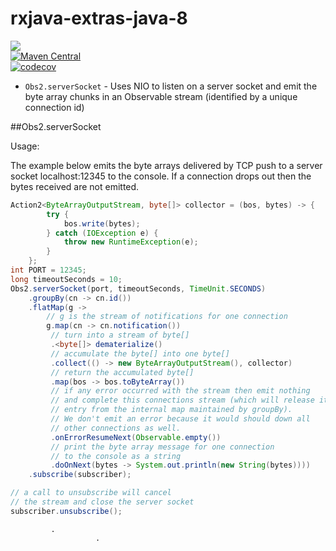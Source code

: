 # rxjava-extras-java-8

<a href="https://travis-ci.org/davidmoten/rxjava-extras-java-8"><img src="https://travis-ci.org/davidmoten/rxjava-extras-java-8.svg"/></a><br/>
[![Maven Central](https://maven-badges.herokuapp.com/maven-central/com.github.davidmoten/rxjava-extras-java-8/badge.svg?style=flat)](https://maven-badges.herokuapp.com/maven-central/com.github.davidmoten/rxjava-extras-java-8)<br/>
[![codecov](https://codecov.io/gh/davidmoten/rxjava-extras/branch/master/graph/badge.svg)](https://codecov.io/gh/davidmoten/rxjava-extras)


* `Obs2.serverSocket` - Uses NIO to listen on a server socket and emit the byte array chunks in an Observable stream (identified by a unique connection id)

##Obs2.serverSocket

Usage:

The example below emits the byte arrays delivered by TCP push to a server socket localhost:12345 to the console. If a connection drops out then the bytes received are not emitted.

```java
Action2<ByteArrayOutputStream, byte[]> collector = (bos, bytes) -> {
        try {
            bos.write(bytes);
        } catch (IOException e) {
            throw new RuntimeException(e);
        }
    };
int PORT = 12345;
long timeoutSeconds = 10;
Obs2.serverSocket(port, timeoutSeconds, TimeUnit.SECONDS)
    .groupBy(cn -> cn.id())
    .flatMap(g -> 
        // g is the stream of notifications for one connection 
        g.map(cn -> cn.notification())
         // turn into a stream of byte[]
         .<byte[]> dematerialize()
         // accumulate the byte[] into one byte[]
         .collect(() -> new ByteArrayOutputStream(), collector)
         // return the accumulated byte[]
         .map(bos -> bos.toByteArray())
         // if any error occurred with the stream then emit nothing
         // and complete this connections stream (which will release its
         // entry from the internal map maintained by groupBy). 
         // We don't emit an error because it would should down all 
         // other connections as well. 
         .onErrorResumeNext(Observable.empty())
         // print the byte array message for one connection
         // to the console as a string
         .doOnNext(bytes -> System.out.println(new String(bytes))))
    .subscribe(subscriber);

// a call to unsubscribe will cancel
// the stream and close the server socket
subscriber.unsubscribe();
```
             .
                       .
